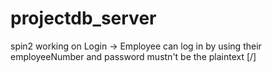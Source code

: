 # projectdb_server

spin2 working on Login -> Employee can log in by using their employeeNumber and password mustn't be the plaintext [/]
